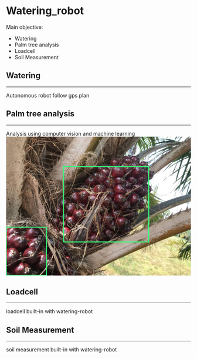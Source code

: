 # Watering_robot
Main objective:
 * Watering
 * Palm tree analysis
 * Loadcell
 * Soil Measurement
 
## Watering
---
Autonomous robot follow gps plan 
 
## Palm tree analysis
---
 Analysis using computer vision and machine learning \
 <img src="images/tf_palm.jpg" width="600">
 
## Loadcell
---
loadcell built-in with watering-robot
 
## Soil Measurement
---
soil measurement built-in with watering-robot
